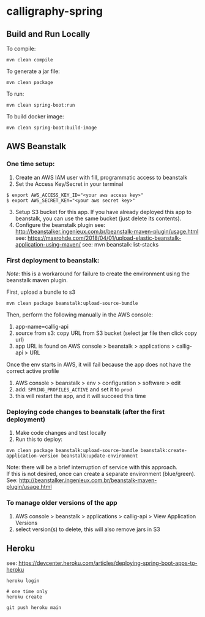 # calligraphy-spring

## Build and Run Locally

To compile:
```
mvn clean compile
```

To generate a jar file:
```
mvn clean package
```

To run:
```
mvn clean spring-boot:run
```

To build docker image:
```
mvn clean spring-boot:build-image
```

## AWS Beanstalk

### One time setup:
1. Create an AWS IAM user with fill, programmatic access to beanstalk
2. Set the Access Key/Secret in your terminal
```
$ export AWS_ACCESS_KEY_ID="<your aws access key>"
$ export AWS_SECRET_KEY="<your aws secret key>"
```
3. Setup S3 bucket for this app. If you have already deployed this app to beanstalk, you can use the same bucket (just delete its contents).
4. Configure the beanstalk plugin
see: http://beanstalker.ingenieux.com.br/beanstalk-maven-plugin/usage.html
see: https://maxrohde.com/2018/04/01/upload-elastic-beanstalk-application-using-maven/
see: mvn beanstalk:list-stacks

### First deployment to beanstalk:
*Note*: this is a workaround for failure to create the environment using the beanstalk maven plugin.

First, upload a bundle to s3
```
mvn clean package beanstalk:upload-source-bundle
```

Then, perform the following manually in the AWS console:
1. app-name=callig-api
2. source from s3: copy URL from S3 bucket (select jar file then click copy url)
3. app URL is found on AWS console > beanstalk > applications > callig-api > URL

Once the env starts in AWS, it will fail because the app does not have the correct active profile
1. AWS console > beanstalk > env > configuration > software > edit
2. add: `SPRING_PROFILES_ACTIVE` and set it to `prod`
3. this will restart the app, and it will succeed this time

### Deploying code changes to beanstalk (after the first deployment)
1. Make code changes and test locally
2. Run this to deploy:
```
mvn clean package beanstalk:upload-source-bundle beanstalk:create-application-version beanstalk:update-environment
```
Note: there will be a brief interruption of service with this approach.  
If this is not desired, once can create a separate environment (blue/green).
See: http://beanstalker.ingenieux.com.br/beanstalk-maven-plugin/usage.html

### To manage older versions of the app
1. AWS console > beanstalk > applications > callig-api > View Application Versions
2. select version(s) to delete, this will also remove jars in S3


## Heroku
see: https://devcenter.heroku.com/articles/deploying-spring-boot-apps-to-heroku

```
heroku login

# one time only
heroku create

git push heroku main
```
